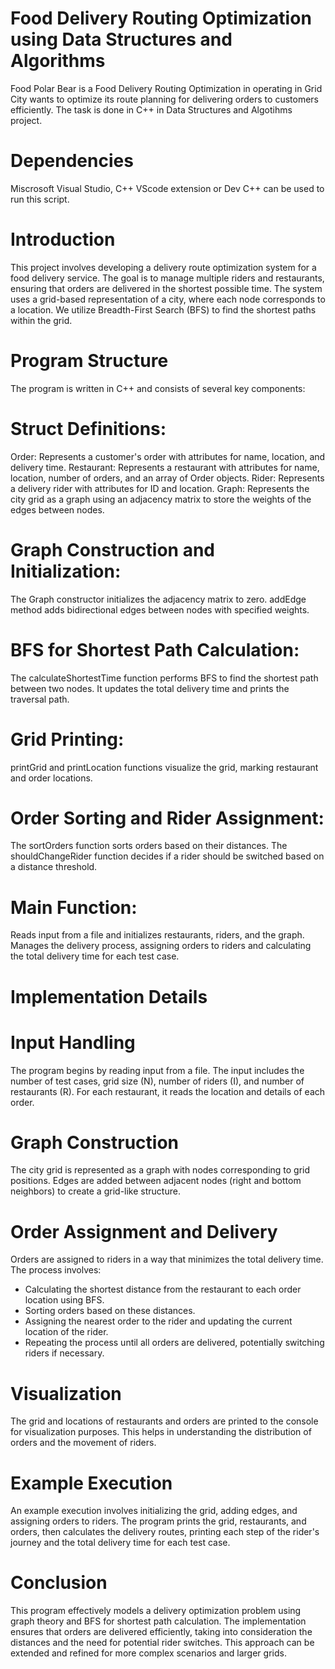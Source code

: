 # Food Delivery Routing Optimization using Data Structures and Algorithms

Food Polar Bear is a Food Delivery Routing Optimization in operating in Grid City wants to optimize its route planning for delivering orders to customers efficiently. 
The task is done in C++ in Data Structures and Algotihms project.

# Dependencies 
 Miscrosoft Visual Studio, C++ VScode extension or Dev C++ can be used to run this script.

# Introduction
This project involves developing a delivery route optimization system for a food delivery service. The goal is to manage multiple riders and restaurants, ensuring that orders are delivered in the shortest possible time. The system uses a grid-based representation of a city, where each node corresponds to a location. We utilize Breadth-First Search (BFS) to find the shortest paths within the grid.

# Program Structure
The program is written in C++ and consists of several key components:

# Struct Definitions:

Order: Represents a customer's order with attributes for name, location, and delivery time.
Restaurant: Represents a restaurant with attributes for name, location, number of orders, and an array of Order objects.
Rider: Represents a delivery rider with attributes for ID and location.
Graph: Represents the city grid as a graph using an adjacency matrix to store the weights of the edges between nodes.
# Graph Construction and Initialization:

The Graph constructor initializes the adjacency matrix to zero.
addEdge method adds bidirectional edges between nodes with specified weights.
# BFS for Shortest Path Calculation:

The calculateShortestTime function performs BFS to find the shortest path between two nodes. It updates the total delivery time and prints the traversal path.
# Grid Printing:

printGrid and printLocation functions visualize the grid, marking restaurant and order locations.
# Order Sorting and Rider Assignment:

The sortOrders function sorts orders based on their distances.
The shouldChangeRider function decides if a rider should be switched based on a distance threshold.
# Main Function:

Reads input from a file and initializes restaurants, riders, and the graph.
Manages the delivery process, assigning orders to riders and calculating the total delivery time for each test case.

# Implementation Details

# Input Handling
The program begins by reading input from a file. The input includes the number of test cases, grid size (N), number of riders (I), and number of restaurants (R). For each restaurant, it reads the location and details of each order.

# Graph Construction
The city grid is represented as a graph with nodes corresponding to grid positions. Edges are added between adjacent nodes (right and bottom neighbors) to create a grid-like structure.

# Order Assignment and Delivery
Orders are assigned to riders in a way that minimizes the total delivery time. The process involves:

- Calculating the shortest distance from the restaurant to each order location using BFS.
- Sorting orders based on these distances.
- Assigning the nearest order to the rider and updating the current location of the rider.
- Repeating the process until all orders are delivered, potentially switching riders if necessary.

# Visualization
The grid and locations of restaurants and orders are printed to the console for visualization purposes. This helps in understanding the distribution of orders and the movement of riders.

# Example Execution
An example execution involves initializing the grid, adding edges, and assigning orders to riders. The program prints the grid, restaurants, and orders, then calculates the delivery routes, printing each step of the rider's journey and the total delivery time for each test case.

# Conclusion
This program effectively models a delivery optimization problem using graph theory and BFS for shortest path calculation. The implementation ensures that orders are delivered efficiently, taking into consideration the distances and the need for potential rider switches. This approach can be extended and refined for more complex scenarios and larger grids.

